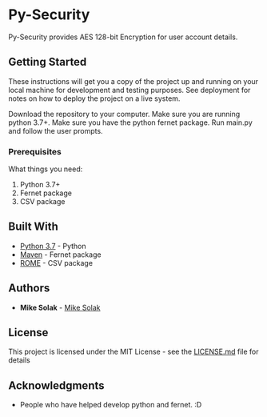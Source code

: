 # Py-Security

Py-Security provides AES 128-bit Encryption for user account details.


## Getting Started

These instructions will get you a copy of the project up and running on your local machine for development and testing purposes. See deployment for notes on how to deploy the project on a live system.

Download the repository to your computer.
Make sure you are running python 3.7+.
Make sure you have the python fernet package.
Run main.py and follow the user prompts.

### Prerequisites

What things you need:
1. Python 3.7+
2. Fernet package
3. CSV package

## Built With

* [Python 3.7](https://www.python.org/downloads/) - Python
* [Maven](https://cryptography.io/en/latest/fernet/) - Fernet package
* [ROME](https://docs.python.org/3/library/csv.html) - CSV package



## Authors

* **Mike Solak** - [Mike Solak](https://github.com/solak1)


## License

This project is licensed under the MIT License - see the [LICENSE.md](LICENSE.md) file for details

## Acknowledgments

* People who have helped develop python and fernet. :D
